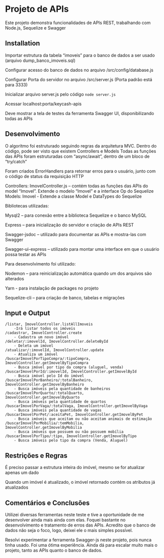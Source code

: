 # Projeto de APIs

Este projeto demonstra funcionalidades de APIs REST, trabalhando com Node.js, Sequelize e Swagger

## Installation

Importar estrutura da tabela “imoveis” para o banco de dados a ser usado (arquivo dump_banco_imoveis.sql) 

Configurar acesso do banco de dados no arquivo /src/config/database.js

Configurar Porta do servidor no arquivo /src/server.js (Porta padrão está para 3333)

Inicializar arquivo server.js pelo código ```node server.js```

Acessar localhost:porta/keycash-apis

Deve mostrar a tela de testes da ferramenta Swagger UI, disponibilizando todas as APIs


## Desenvolvimento

O algoritmo foi estruturado seguindo regras da arquitetura MVC. Dentro do código, pode ser visto que existem Controllers e Models
Todas as funções das APIs foram estruturadas com “async/await”, dentro de um bloco de “try/catch”

Foram criados ErrorHandlers para retornar erros para o usuário, junto com o código de status da requisição HTTP

Controllers:
	ImovelController.js – contém todas as funções das APIs do model “Imovel”. Extende o modelo “Imovel” e a interface Op do Sequelize
Models:
	Imovel -  Extende a classe Model e DataTypes do Sequelize

Bibliotecas utilizadas:

Mysql2 – para conexão entre a biblioteca Sequelize e o banco MySQL

Express – para inicialização do servidor e criação de APIs REST

Swagger-jsdoc – utilizado para documentar as APIs e mostra-las com Swagger

Swagger-ui-express – utilizado para montar uma interface em que o usuário possa testar as APIs

Para desenvolvimento foi utilizado:

Nodemon – para reinicialização automática quando um dos arquivos são alterados

Yarn - para instalação de packages no projeto

Sequelize-cli – para criação de banco, tabelas e migrações


## Input e Output

```
/listar, ImovelController.listAllImoveis
    -Irá listar todos os imóveis
/cadastrar, ImovelController.create
    - Cadastra um novo imóvel
/deletar/:imovelId, ImovelController.deleteById
    - Deleta um imóvel
/atualizar/:imovelId, ImovelController.update
    - Atualiza um imóvel
/buscarImovelPorTipoCompra/:tipoCompra, ImovelController.getImovelByTipoCompra
    - Busca imóvel por tipo da compra (aluguel, venda)
/buscarImovelPorId/:imovelId, ImovelController.getImovelById
    - Busca imóvel pelo Id do imóvel
/buscarImovelPorBanheiro/:totalBanheiro, ImovelController.getImovelByBanheiro
    - Busca imóveis pela quantidade de banheiros
/buscarImovelPorQuarto/:totalQuarto, ImovelController.getImovelByQuarto
    - Busca imóveis pela quantidade de quartos
/buscarImovelPorVaga/:totalVaga, ImovelController.getImovelByVaga
    - Busca imóveis pela quantidade de vagas
/buscarImovelPorPet/:aceitaPet, ImovelController.getImovelByPet
    - Busca imóveis que aceitam ou não aceitam animais de estimação
/buscarImovelPorMobilia/:temMobilia, ImovelController.getImovelByMobilia
    - Busca imóveis que possuem ou não possuem mobília
/buscarImovelPorTipo/:tipo, ImovelController.getImovelByTipo
    - Busca imóveis pelo tipo da compra (Venda, Aluguel)

```

## Restrições e Regras
É preciso passar a estrutura inteira do imóvel, mesmo se for atualizar apenas um dado

Quando um imóvel é atualizado, o imóvel retornado contém os atributos já atualizados

## Comentários e Conclusões
Utilizei diversas ferramentas neste teste e tive a oportunidade de me desenvolver ainda mais ainda com elas. Foquei bastante no desenvolvimento e tratamento de erros das APIs.
 Acredito que o banco de dados não seja o foco, logo, deixei ele o mais simples possível.

Resolvi experimentar a ferramenta Swagger-js neste projeto, pois nunca tinha usado. Foi uma ótima experiência.
Ainda dá para escalar muito mais o projeto, tanto as APIs quanto o banco de dados. 

